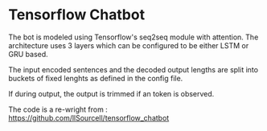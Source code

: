 # Tensorflow Chatbot


The bot is modeled using Tensorflow's seq2seq module with attention. The architecture uses 3 layers which can be configured to be either LSTM or GRU based.

The input encoded sentences and the decoded output lengths are split into buckets of fixed lenghts as defined in the config file.

If during output, the output is trimmed if an <EOS> token is observed.


The code is a re-wright from : https://github.com/llSourcell/tensorflow_chatbot  
